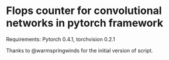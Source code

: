 # Flops counter for convolutional networks in pytorch framework

Requirements: Pytorch 0.4.1, torchvision 0.2.1

Thanks to @warmspringwinds for the initial version of script.
